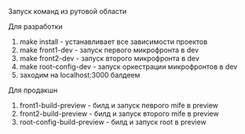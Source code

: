 Запуск команд из рутовой области

Для разработки
1. make install - устанавливает все зависимости проектов
2. make front1-dev - запуск первого микрофронта в dev
3. make front2-dev - запуск второго микрофронта в dev
4. make root-config-dev - запуск оркестрации микрофронтов в dev
5. заходим на localhost:3000 балдеем

Для продакшн
1. front1-build-preview - билд и запуск певрого mife в preview
2. front2-build-preview - билд и запуск второго mife в preview
3. root-config-build-preview - билд и запуск root в preview


